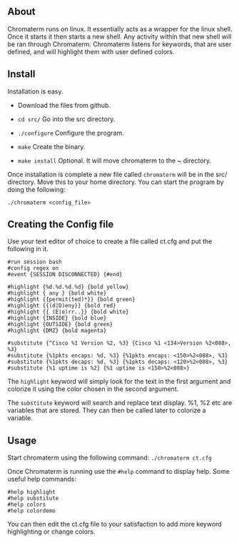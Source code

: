 ## About
Chromaterm runs on linux. It essentially acts as a wrapper for the linux shell. Once it starts it then starts a new shell. Any activity within that new shell will be ran through Chromaterm. Chromaterm listens for keywords, that are user defined, and will highlight them with user defined colors.

## Install
Installation is easy.

- Download the files from github.

- `cd src/` Go into the src directory.

- `./configure` Configure the program.

- `make` Create the binary.

- `make install` Optional. It will move chromaterm to the ~ directory.

Once installation is complete a new file called `chromaterm` will be in the src/ directory. Move this to your home directory. You can start the program by doing the following:

`./chromaterm <config_file>`

## Creating the Config file
Use your text editor of choice to create a file called ct.cfg and put the following in it.

```
#run session bash
#config regex on
#event {SESSION DISCONNECTED} {#end}

#highlight {%d.%d.%d.%d} {bold yellow}
#highlight { any } {bold white}
#highlight {{permit(ted)*}} {bold green}
#highlight {{(d|D)eny}} {bold red}
#highlight {{ (E|e)rr..}} {bold white}
#highlight {INSIDE} {bold blue}
#highlight {OUTSIDE} {bold green}
#highlight {DMZ} {bold magenta}

#substitute {^Cisco %1 Version %2, %3} {Cisco %1 <134>Version %2<088>, %3}
#substitute {%1pkts encaps: %d, %3} {%1pkts encaps: <150>%2<088>, %3}
#substitute {%1pkts decaps: %d, %3} {%1pkts decaps: <120>%2<088>, %3}
#substitute {%1 uptime is %2} {%1 uptime is <150>%2<088>}
```
The `highlight` keyword will simply look for the text in the first argument and colorize it using the color chosen in the second argument.

The `substitute` keyword will search and replace text display. %1, %2 etc are variables that are stored. They can then be called later to colorize a variable.


## Usage
Start chromaterm using the following command: `./chromaterm ct.cfg`

Once Chromaterm is running use the `#help` command to display help. Some useful help commands:

`#help highlight`<br>
`#help substitute`<br>
`#help colors`<br>
`#help colordemo`

You can then edit the ct.cfg file to your satisfaction to add more keyword highlighting or change colors.



